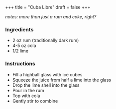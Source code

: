 +++
title = "Cuba Libre"
draft = false
+++

*notes: more than just a rum and coke, right?*

### Ingredients
  - 2 oz rum (traditionally dark rum)
  - 4-5 oz cola
  - 1/2 lime
  
### Instructions
  - Fill a highball glass with ice cubes
  - Squeeze the juice from half a lime into the glass
  - Drop the lime shell into the glass 
  - Pour in the rum
  - Top with cola
  - Gently stir to combine